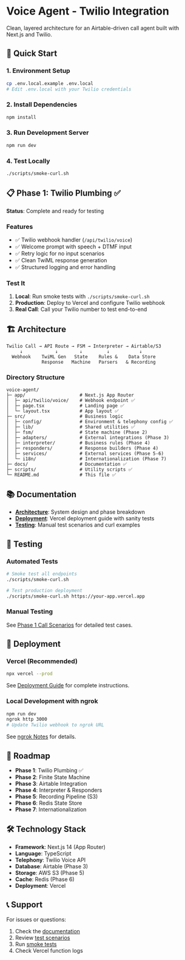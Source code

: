 # Voice Agent - Twilio Integration

Clean, layered architecture for an Airtable-driven call agent built with Next.js and Twilio.

## 🚀 Quick Start

### 1. Environment Setup
```bash
cp .env.local.example .env.local
# Edit .env.local with your Twilio credentials
```

### 2. Install Dependencies
```bash
npm install
```

### 3. Run Development Server
```bash
npm run dev
```

### 4. Test Locally
```bash
./scripts/smoke-curl.sh
```

## 📋 Phase 1: Twilio Plumbing ✅

**Status**: Complete and ready for testing

### Features
- ✅ Twilio webhook handler (`/api/twilio/voice`)
- ✅ Welcome prompt with speech + DTMF input
- ✅ Retry logic for no input scenarios
- ✅ Clean TwiML response generation
- ✅ Structured logging and error handling

### Test It
1. **Local**: Run smoke tests with `./scripts/smoke-curl.sh`
2. **Production**: Deploy to Vercel and configure Twilio webhook
3. **Real Call**: Call your Twilio number to test end-to-end

## 🏗️ Architecture

```
Twilio Call → API Route → FSM → Interpreter → Airtable/S3
     ↓            ↓        ↓         ↓           ↓
  Webhook    TwiML Gen   State    Rules &    Data Store
             Response   Machine   Parsers   & Recording
```

### Directory Structure
```
voice-agent/
├─ app/                    # Next.js App Router
│  ├─ api/twilio/voice/    # Webhook endpoint ✅
│  ├─ page.tsx             # Landing page ✅
│  └─ layout.tsx           # App layout ✅
├─ src/                    # Business logic
│  ├─ config/              # Environment & telephony config ✅
│  ├─ lib/                 # Shared utilities ✅
│  ├─ fsm/                 # State machine (Phase 2)
│  ├─ adapters/            # External integrations (Phase 3)
│  ├─ interpreter/         # Business rules (Phase 4)
│  ├─ responders/          # Response builders (Phase 4)
│  ├─ services/            # External services (Phase 5-6)
│  └─ i18n/                # Internationalization (Phase 7)
├─ docs/                   # Documentation ✅
├─ scripts/                # Utility scripts ✅
└─ README.md               # This file ✅
```

## 📚 Documentation

- **[Architecture](docs/architecture.md)**: System design and phase breakdown
- **[Deployment](docs/deploy-vercel.md)**: Vercel deployment guide with sanity tests
- **[Testing](docs/manual-tests/phase-1-call-scenarios.md)**: Manual test scenarios and curl examples

## 🧪 Testing

### Automated Tests
```bash
# Smoke test all endpoints
./scripts/smoke-curl.sh

# Test production deployment
./scripts/smoke-curl.sh https://your-app.vercel.app
```

### Manual Testing
See [Phase 1 Call Scenarios](docs/manual-tests/phase-1-call-scenarios.md) for detailed test cases.

## 🚢 Deployment

### Vercel (Recommended)
```bash
npx vercel --prod
```

See [Deployment Guide](docs/deploy-vercel.md) for complete instructions.

### Local Development with ngrok
```bash
npm run dev
ngrok http 3000
# Update Twilio webhook to ngrok URL
```

See [ngrok Notes](scripts/ngrok-notes.md) for details.

## 🔮 Roadmap

- **Phase 1**: Twilio Plumbing ✅
- **Phase 2**: Finite State Machine
- **Phase 3**: Airtable Integration  
- **Phase 4**: Interpreter & Responders
- **Phase 5**: Recording Pipeline (S3)
- **Phase 6**: Redis State Store
- **Phase 7**: Internationalization

## 🛠️ Technology Stack

- **Framework**: Next.js 14 (App Router)
- **Language**: TypeScript
- **Telephony**: Twilio Voice API
- **Database**: Airtable (Phase 3)
- **Storage**: AWS S3 (Phase 5)
- **Cache**: Redis (Phase 6)
- **Deployment**: Vercel

## 📞 Support

For issues or questions:
1. Check the [documentation](docs/)
2. Review [test scenarios](docs/manual-tests/phase-1-call-scenarios.md)
3. Run [smoke tests](scripts/smoke-curl.sh)
4. Check Vercel function logs